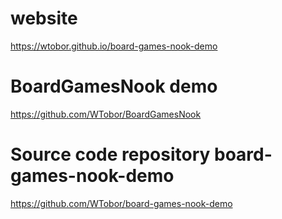 # website
https://wtobor.github.io/board-games-nook-demo

# BoardGamesNook demo
https://github.com/WTobor/BoardGamesNook

# Source code repository board-games-nook-demo
https://github.com/WTobor/board-games-nook-demo
